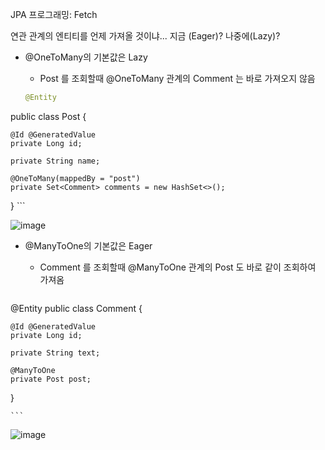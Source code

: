 JPA 프로그래밍: Fetch

연관 관계의 엔티티를 언제 가져올 것이냐... 지금 (Eager)? 나중에(Lazy)?

- @OneToMany의 기본값은 Lazy

	- Post 를 조회할때 @OneToMany 관계의 Comment 는 바로 가져오지 않음

	```java
	@Entity
public class Post {

    @Id @GeneratedValue
    private Long id;

    private String name;

    @OneToMany(mappedBy = "post")
    private Set<Comment> comments = new HashSet<>();
}
	```

![image](https://user-images.githubusercontent.com/82703938/116808060-cafa7d80-ab71-11eb-9eea-b8184fdc5f4b.png)


- @ManyToOne의 기본값은 Eager

	- Comment 를 조회할때 @ManyToOne 관계의 Post 도 바로 같이 조회하여 가져옴
	
	```java
@Entity
public class Comment {

    @Id @GeneratedValue
    private Long id;

    private String text;

    @ManyToOne
    private Post post;
}

	```
	
![image](https://user-images.githubusercontent.com/82703938/116807925-e913ae00-ab70-11eb-8922-8079af1fab05.png)
